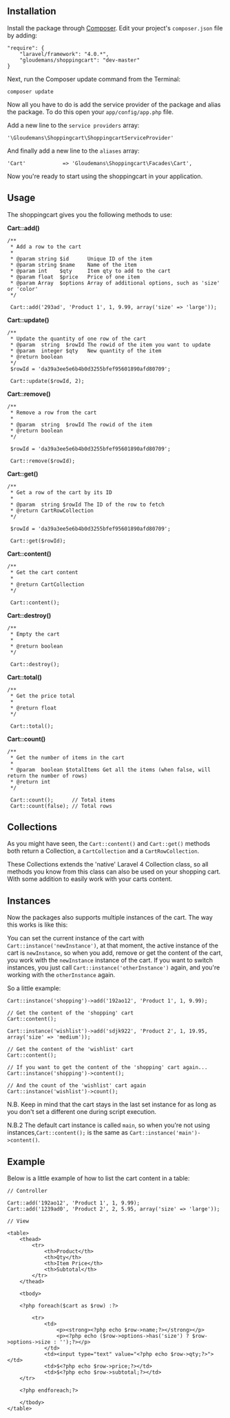 ## Installation

Install the package through [Composer](http://getcomposer.org/). Edit your project's `composer.json` file by adding:

    "require": {
		"laravel/framework": "4.0.*",
		"gloudemans/shoppingcart": "dev-master"
	}

Next, run the Composer update command from the Terminal:

    composer update
    
Now all you have to do is add the service provider of the package and alias the package. To do this open your `app/config/app.php` file.

Add a new line to the `service providers` array:

	'\Gloudemans\Shoppingcart\ShoppingcartServiceProvider'
	
And finally add a new line to the `aliases` array:

	'Cart'            => 'Gloudemans\Shoppingcart\Facades\Cart',
	
Now you're ready to start using the shoppingcart in your application.

## Usage

The shoppingcart gives you the following methods to use:

**Cart::add()**

	/**
     * Add a row to the cart
     * 
     * @param string $id      Unique ID of the item
     * @param string $name    Name of the item
     * @param int    $qty     Item qty to add to the cart
     * @param float  $price   Price of one item
     * @param Array  $options Array of additional options, such as 'size' or 'color'
     */
     
     Cart::add('293ad', 'Product 1', 1, 9.99, array('size' => 'large'));

**Cart::update()**

	/**
     * Update the quantity of one row of the cart
     * @param  string  $rowId The rowid of the item you want to update
     * @param  integer $qty   New quantity of the item
     * @return boolean
     */
     $rowId = 'da39a3ee5e6b4b0d3255bfef95601890afd80709';
     
     Cart::update($rowId, 2);

**Cart::remove()**
	
	/**
     * Remove a row from the cart
     * 
     * @param  string  $rowId The rowid of the item
     * @return boolean   
     */
     
     $rowId = 'da39a3ee5e6b4b0d3255bfef95601890afd80709';
     
     Cart::remove($rowId);
     
**Cart::get()**

	/**
     * Get a row of the cart by its ID
     * 
     * @param  string $rowId The ID of the row to fetch
     * @return CartRowCollection
     */
     
     $rowId = 'da39a3ee5e6b4b0d3255bfef95601890afd80709';
     
     Cart::get($rowId);
     
**Cart::content()**

	/**
	 * Get the cart content
	 *
	 * @return CartCollection
	 */
	 
	 Cart::content();
	 
**Cart::destroy()**
	
	/**
	 * Empty the cart
	 *
	 * @return boolean
	 */
	 
	 Cart::destroy();
	 
**Cart::total()**
	
	/**
     * Get the price total
     * 
     * @return float
     */
     
     Cart::total();
     
**Cart::count()**

	/**
     * Get the number of items in the cart
     *
     * @param  boolean $totalItems Get all the items (when false, will return the number of rows)
     * @return int
     */
     
     Cart::count();      // Total items
     Cart::count(false); // Total rows
     
## Collections

As you might have seen, the `Cart::content()` and `Cart::get()` methods both return a Collection, a `CartCollection` and a `CartRowCollection`.

These Collections extends the 'native' Laravel 4 Collection class, so all methods you know from this class can also be used on your shopping cart. With some addition to easily work with your carts content.

## Instances

Now the packages also supports multiple instances of the cart. The way this works is like this:

You can set the current instance of the cart with `Cart::instance('newInstance')`, at that moment, the active instance of the cart is `newInstance`, so when you add, remove or get the content of the cart, you work with the `newInstance` instance of the cart.
If you want to switch instances, you just call `Cart::instance('otherInstance')` again, and you're working with the `otherInstance` again.

So a little example:

    Cart::instance('shopping')->add('192ao12', 'Product 1', 1, 9.99);

    // Get the content of the 'shopping' cart
    Cart::content();

    Cart::instance('wishlist')->add('sdjk922', 'Product 2', 1, 19.95, array('size' => 'medium'));

    // Get the content of the 'wishlist' cart
    Cart::content();

    // If you want to get the content of the 'shopping' cart again...
    Cart::instance('shopping')->content();

    // And the count of the 'wishlist' cart again
    Cart::instance('wishlist')->count();
    
N.B. Keep in mind that the cart stays in the last set instance for as long as you don't set a different one during script execution.

N.B.2 The default cart instance is called `main`, so when you're not using instances,`Cart::content();` is the same as `Cart::instance('main')->content()`.

## Example

Below is a little example of how to list the cart content in a table:
	
	// Controller

	Cart::add('192ao12', 'Product 1', 1, 9.99);
	Cart::add('1239ad0', 'Product 2', 2, 5.95, array('size' => 'large'));

	// View

	<table>
    	<thead>
        	<tr>
            	<th>Product</th>
            	<th>Qty</th>
            	<th>Item Price</th>
            	<th>Subtotal</th>
        	</tr>
    	</thead>

    	<tbody>

    	<?php foreach($cart as $row) :?>

        	<tr>
            	<td>
                	<p><strong><?php echo $row->name;?></strong></p>
                	<p><?php echo ($row->options->has('size') ? $row->options->size : '');?></p>
            	</td>
            	<td><input type="text" value="<?php echo $row->qty;?>"></td>
            	<td>$<?php echo $row->price;?></td>
            	<td>$<?php echo $row->subtotal;?></td>
        </tr>

    	<?php endforeach;?>

    	</tbody>
	</table>